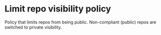 # Limit repo visibility policy

Policy that limits repos from being public. Non-compliant (public) repos are switched to private visibility.

